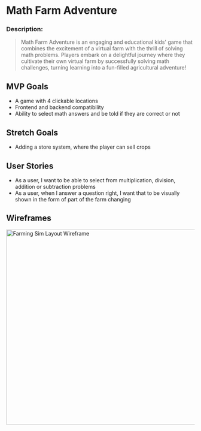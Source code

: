 # Math Farm Adventure

### Description:
>Math Farm Adventure is an engaging and educational kids' game that combines the excitement of a virtual farm with the thrill of solving math problems. Players embark on a delightful journey where they cultivate their own virtual farm by successfully solving math challenges, turning learning into a fun-filled agricultural adventure!

## MVP Goals
- A game with 4 clickable locations
- Frontend and backend compatibility
- Ability to select math answers and be told if they are correct or not

## Stretch Goals
- Adding a store system, where the player can sell crops

## User Stories
- As a user, I want to be able to select from multiplication, division, addition or subtraction problems
- As a user, when I answer a question right, I want that to be visually shown in the form of part of the farm changing

## Wireframes
<img width="521" alt="Farming Sim Layout Wireframe" src="https://github.com/DeathsSong/math-farm-adventure-frontend/assets/139839161/7a399115-17ed-4be9-ab9f-ec45d5f13ff2">
